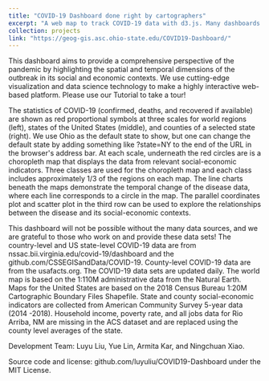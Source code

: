 ```yaml
---
title: "COVID-19 Dashboard done right by cartographers"
excerpt: "A web map to track COVID-19 data with d3.js. Many dashboards are still using web-Mercator for global map and choropleth    <br/><img src='/images/covid-dashboard.gif'>"
collection: projects
link: "https://geog-gis.asc.ohio-state.edu/COVID19-Dashboard/"
---
```


 This dashboard aims to provide a comprehensive perspective of the pandemic by highlighting the spatial and temporal dimensions of the outbreak in its social and economic contexts. We use cutting-edge visualization and data science technology to make a highly interactive web-based platform. Please use our Tutorial to take a tour!

The statistics of COVID-19 (confirmed, deaths, and recovered if available) are shown as red proportional symbols at three scales for world regions (left), states of the United States (middle), and counties of a selected state (right). We use Ohio as the default state to show, but one can change the default state by adding something like ?state=NY to the end of the URL in the browser's address bar. At each scale, underneath the red circles are is a choropleth map that displays the data from relevant social-economic indicators. Three classes are used for the choropleth map and each class includes approximately 1/3 of the regions on each map. The line charts beneath the maps demonstrate the temporal change of the disease data, where each line corresponds to a circle in the map. The parallel coordinates plot and scatter plot in the third row can be used to explore the relationships between the disease and its social-economic contexts.

This dashboard will not be possible without the many data sources, and we are grateful to those who work on and provide these data sets! The country-level and US state-level COVID-19 data are from nssac.bii.virginia.edu/covid-19/dashboard and the github.com/CSSEGISandData/COVID-19. County-level COVID-19 data are from the usafacts.org. The COVID-19 data sets are updated daily. The world map is based on the 1:110M administrative data from the Natural Earth. Maps for the United States are based on the 2018 Census Bureau 1:20M Cartographic Boundary Files Shapefile. State and county social-economic indicators are collected from American Community Survey 5-year data (2014 -2018). Household income, poverty rate, and all jobs data for Rio Arriba, NM are missing in the ACS dataset and are replaced using the county level averages of the state.

Development Team: Luyu Liu, Yue Lin, Armita Kar, and Ningchuan Xiao.

Source code and license: github.com/luyuliu/COVID19-Dashboard under the MIT License. 
